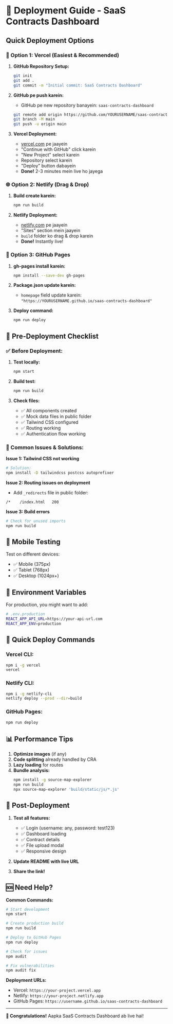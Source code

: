 # 🚀 Deployment Guide - SaaS Contracts Dashboard

## Quick Deployment Options

### 🌟 Option 1: Vercel (Easiest & Recommended)

1. **GitHub Repository Setup:**

   ```bash
   git init
   git add .
   git commit -m "Initial commit: SaaS Contracts Dashboard"
   ```

2. **GitHub pe push karein:**

   - GitHub pe new repository banayein: `saas-contracts-dashboard`

   ```bash
   git remote add origin https://github.com/YOURUSERNAME/saas-contracts-dashboard.git
   git branch -M main
   git push -u origin main
   ```

3. **Vercel Deployment:**
   - [vercel.com](https://vercel.com) pe jaayein
   - "Continue with GitHub" click karein
   - "New Project" select karein
   - Repository select karein
   - "Deploy" button dabayein
   - **Done!** 2-3 minutes mein live ho jayega

### 🌐 Option 2: Netlify (Drag & Drop)

1. **Build create karein:**

   ```bash
   npm run build
   ```

2. **Netlify Deployment:**
   - [netlify.com](https://netlify.com) pe jaayein
   - "Sites" section mein jaayein
   - `build` folder ko drag & drop karein
   - **Done!** Instantly live!

### 📄 Option 3: GitHub Pages

1. **gh-pages install karein:**

   ```bash
   npm install --save-dev gh-pages
   ```

2. **Package.json update karein:**

   - `homepage` field update karein: `"https://YOURUSERNAME.github.io/saas-contracts-dashboard"`

3. **Deploy command:**
   ```bash
   npm run deploy
   ```

## 🔧 Pre-Deployment Checklist

### ✅ Before Deployment:

1. **Test locally:**

   ```bash
   npm start
   ```

2. **Build test:**

   ```bash
   npm run build
   ```

3. **Check files:**
   - ✅ All components created
   - ✅ Mock data files in public folder
   - ✅ Tailwind CSS configured
   - ✅ Routing working
   - ✅ Authentication flow working

### 🐛 Common Issues & Solutions:

**Issue 1: Tailwind CSS not working**

```bash
# Solution:
npm install -D tailwindcss postcss autoprefixer
```

**Issue 2: Routing issues on deployment**

- Add `_redirects` file in public folder:

```
/*    /index.html   200
```

**Issue 3: Build errors**

```bash
# Check for unused imports
npm run build
```

## 📱 Mobile Testing

Test on different devices:

- ✅ Mobile (375px)
- ✅ Tablet (768px)
- ✅ Desktop (1024px+)

## 🔐 Environment Variables

For production, you might want to add:

```bash
# .env.production
REACT_APP_API_URL=https://your-api-url.com
REACT_APP_ENV=production
```

## 🚀 Quick Deploy Commands

### Vercel CLI:

```bash
npm i -g vercel
vercel
```

### Netlify CLI:

```bash
npm i -g netlify-cli
netlify deploy --prod --dir=build
```

### GitHub Pages:

```bash
npm run deploy
```

## 📊 Performance Tips

1. **Optimize images** (if any)
2. **Code splitting** already handled by CRA
3. **Lazy loading** for routes
4. **Bundle analysis:**
   ```bash
   npm install -g source-map-explorer
   npm run build
   npx source-map-explorer 'build/static/js/*.js'
   ```

## 🎯 Post-Deployment

1. **Test all features:**

   - ✅ Login (username: any, password: test123)
   - ✅ Dashboard loading
   - ✅ Contract details
   - ✅ File upload modal
   - ✅ Responsive design

2. **Update README with live URL**

3. **Share the link!**

## 🆘 Need Help?

**Common Commands:**

```bash
# Start development
npm start

# Create production build
npm run build

# Deploy to GitHub Pages
npm run deploy

# Check for issues
npm audit

# Fix vulnerabilities
npm audit fix
```

**Deployment URLs:**

- Vercel: `https://your-project.vercel.app`
- Netlify: `https://your-project.netlify.app`
- GitHub Pages: `https://username.github.io/saas-contracts-dashboard`

---

**🎉 Congratulations!** Aapka SaaS Contracts Dashboard ab live hai!
